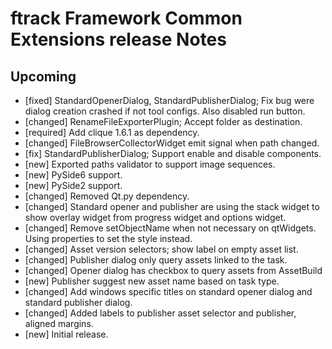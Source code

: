 # ftrack Framework Common Extensions release Notes

## Upcoming

* [fixed] StandardOpenerDialog, StandardPublisherDialog; Fix bug were dialog creation crashed if not tool configs. Also disabled run button.
* [changed] RenameFileExporterPlugin; Accept folder as destination.
* [required] Add clique 1.6.1 as dependency.
* [changed] FileBrowserCollectorWidget emit signal when path changed.
* [fix] StandardPublisherDialog; Support enable and disable components.
* [new] Exported paths validator to support image sequences.
* [new] PySide6 support.
* [new] PySide2 support.
* [changed] Removed Qt.py dependency.
* [changed] Standard opener and publisher are using the stack widget to show overlay widget from progress widget and options widget.
* [changed] Remove setObjectName when not necessary on qtWidgets. Using properties to set the style instead.
* [changed] Asset version selectors; show label on empty asset list.
* [changed] Publisher dialog only query assets linked to the task.
* [changed] Opener dialog has checkbox to query assets from AssetBuild
* [new] Publisher suggest new asset name based on task type.
* [changed] Add windows specific titles on standard opener dialog and standard publisher dialog.
* [changed] Added labels to publisher asset selector and publisher, aligned margins.
* [new] Initial release.
